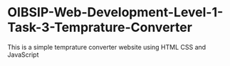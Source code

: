 # OIBSIP-Web-Development-Level-1-Task-3-Temprature-Converter
This is a simple temprature converter website using HTML CSS and JavaScript 
